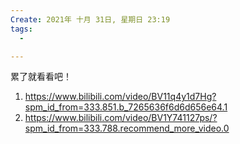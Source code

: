 ```yaml
---
Create: 2021年 十月 31日, 星期日 23:19
tags: 
  - 

---
```


累了就看看吧！
1. https://www.bilibili.com/video/BV11q4y1d7Hg?spm_id_from=333.851.b_7265636f6d6d656e64.1
2. https://www.bilibili.com/video/BV1Y741127ps/?spm_id_from=333.788.recommend_more_video.0




